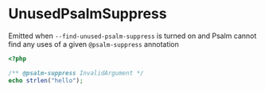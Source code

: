 # UnusedPsalmSuppress

Emitted when `--find-unused-psalm-suppress` is turned on and Psalm cannot find any uses of a given `@psalm-suppress` annotation

```php
<?php

/** @psalm-suppress InvalidArgument */
echo strlen("hello");
```
